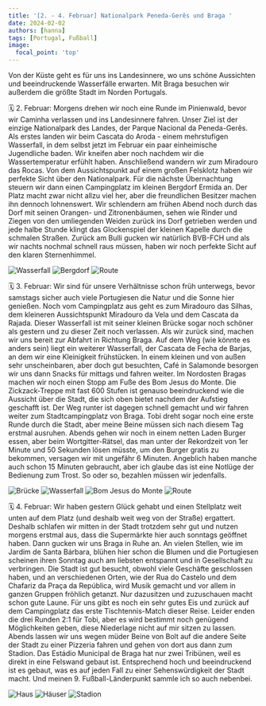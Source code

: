 ```yaml
---
title: '[2. - 4. Februar] Nationalpark Peneda-Gerês und Braga '
date: 2024-02-02
authors: [hanna]
tags: [Portugal, Fußball]
image:
  focal_point: 'top'
---
```

Von der Küste geht es für uns ins Landesinnere, wo uns schöne Aussichten und beeindruckende Wasserfälle erwarten. Mit Braga besuchen wir außerdem die größte Stadt im Norden Portugals. 

<!--more-->

🗓️ 2. Februar: Morgens drehen wir noch eine Runde im Pinienwald, bevor wir Caminha verlassen und ins Landesinnere fahren. Unser Ziel ist der einzige Nationalpark des Landes, der Parque Nacional da Peneda-Gerês. Als erstes landen wir beim Cascata do Aroda - einem mehrstufigen Wasserfall, in dem selbst jetzt im Februar ein paar einheimische Jugendliche baden. Wir kneifen aber noch nachdem wir die Wassertemperatur erfühlt haben. Anschließend wandern wir zum Miradouro das Rocas. Von dem Aussichtspunkt auf einem großen Felsklotz haben wir perfekte Sicht über den Nationalpark. Für die nächste Übernachtung steuern wir dann einen Campingplatz im kleinen Bergdorf Ermida an. Der Platz macht zwar nicht allzu viel her, aber die freundlichen Besitzer machen ihn dennoch lohnenswert. Wir schlendern am frühen Abend noch durch das Dorf mit seinen Orangen- und Zitronenbäumen, sehen wie Rinder und Ziegen von den umliegenden Weiden zurück ins Dorf getrieben werden und jede halbe Stunde klingt das Glockenspiel der kleinen Kapelle durch die schmalen Straßen. Zurück am Bulli gucken wir natürlich BVB-FCH und als wir nachts nochmal schnell raus müssen, haben wir noch perfekte Sicht auf den klaren Sternenhimmel.

<img src="Wasserfall.jpg" alt="Wasserfall" caption="">

<img src="Bergdorf.jpg" alt="Bergdorf" caption=" ">

<img src="Route_02.02.24.jpg" alt="Route" caption=" ">

🗓️ 3. Februar: Wir sind für unsere Verhältnisse schon früh unterwegs, bevor samstags sicher  auch viele Portugiesen die Natur und die Sonne hier genießen. Noch vom Campingplatz aus geht es zum Miradouro das Silhas, dem kleineren Aussichtspunkt Miradouro da Vela und dem Cascata da Rajada. Dieser Wasserfall ist mit seiner kleinen Brücke sogar noch schöner als gestern und zu dieser Zeit noch verlassen. Als wir zurück sind, machen wir uns bereit zur Abfahrt in Richtung Braga. Auf dem Weg (wie könnte es anders sein) liegt ein weiterer Wasserfall, der Cascata de Fecha de Barjas, an dem wir eine Kleinigkeit frühstücken. In einem kleinen und von außen sehr unscheinbaren, aber doch gut besuchten, Café in Salamonde besorgen wir uns dann Snacks für mittags und fahren weiter. Im Nordosten Bragas machen wir noch einen Stopp am Fuße des Bom Jesus do Monte. Die Zickzack-Treppe mit fast 600 Stufen ist genauso beeindruckend wie die Aussicht über die Stadt, die sich oben bietet nachdem der Aufstieg geschafft ist. Der Weg runter ist dagegen schnell gemacht und wir fahren weiter zum Stadtcampingplatz von Braga. Tobi dreht sogar noch eine erste Runde durch die Stadt, aber meine Beine müssen sich nach diesem Tag erstmal ausruhen. Abends gehen wir noch in einem netten Laden Burger essen, aber beim Wortgitter-Rätsel, das man unter der Rekordzeit von 1er Minute und 50 Sekunden lösen müsste, um den Burger gratis zu bekommen, versagen wir mit ungefähr 6 Minuten. Angeblich haben manche auch schon 15 Minuten gebraucht, aber ich glaube das ist eine Notlüge der Bedienung zum Trost. So oder so, bezahlen müssen wir jedenfalls. 

<img src="Bruecke.jpg" alt="Brücke" caption="">

<img src="ZweiterWasserfall.jpg" alt="Wasserfall" caption="">

<img src="BomJesus.jpg" alt="Bom Jesus do Monte" caption="">

<img src="Route_03.02.24.jpg" alt="Route" caption=" ">

🗓️ 4. Februar: Wir haben gestern Glück gehabt und einen Stellplatz weit unten auf dem Platz (und deshalb weit weg von der Straße) ergattert. Deshalb schlafen wir mitten in der Stadt trotzdem sehr gut und nutzen morgens erstmal aus, dass die Supermärkte hier auch sonntags geöffnet haben. Dann gucken wir uns Braga in Ruhe an. An vielen Stellen, wie im Jardim de Santa Bárbara, blühen hier schon die Blumen und die Portugiesen scheinen ihren Sonntag auch am liebsten entspannt und in Gesellschaft zu verbringen. Die Stadt ist gut besucht, obwohl viele Geschäfte geschlossen haben, und an verschiedenen Orten, wie der Rua do Castelo und dem Chafariz da Praça da República, wird Musik gemacht und vor allem in ganzen Gruppen fröhlich getanzt. Nur dazusitzen und zuzuschauen macht schon gute Laune. Für uns gibt es noch ein sehr gutes Eis und zurück auf dem Campingplatz das erste Tischtennis-Match dieser Reise. Leider enden die drei Runden 2:1 für Tobi, aber es wird bestimmt noch genügend Möglichkeiten geben, diese Niederlage nicht auf mir sitzen zu lassen. Abends lassen wir uns wegen müder Beine von Bolt auf die andere Seite der Stadt zu einer Pizzeria fahren und gehen von dort aus dann zum Stadion. Das Estádio Municipal de Braga hat nur zwei Tribünen, weil es direkt in eine Felswand gebaut ist. Entsprechend hoch und beeindruckend ist es gebaut, was es auf jeden Fall zu einer Sehenswürdigkeit der Stadt macht. Und meinen 9. Fußball-Länderpunkt sammle ich so auch nebenbei. 

<img src="Haus.jpg" alt="Haus" caption="">

<img src="Haeuser.jpg" alt="Häuser" caption="">

<img src="Stadion.jpg" alt="Stadion" caption="">